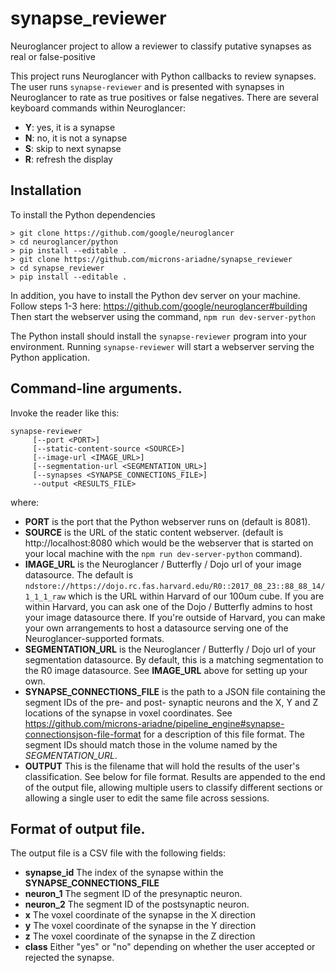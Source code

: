 # synapse_reviewer
Neuroglancer project to allow a reviewer to classify putative synapses as real or false-positive

This project runs Neuroglancer with Python callbacks to review synapses.
The user runs `synapse-reviewer` and is presented with synapses in Neuroglancer
to rate as true positives or false negatives. There are several keyboard
commands within Neuroglancer:

- **Y**: yes, it is a synapse
- **N**: no, it is not a synapse
- **S**: skip to next synapse
- **R**: refresh the display

## Installation

To install the Python dependencies
```
> git clone https://github.com/google/neuroglancer
> cd neuroglancer/python
> pip install --editable .
> git clone https://github.com/microns-ariadne/synapse_reviewer
> cd synapse_reviewer
> pip install --editable .
```
In addition, you have to install the Python dev server on your machine.
Follow steps 1-3 here: https://github.com/google/neuroglancer#building
Then start the webserver using the command, `npm run dev-server-python`

The Python install should install the `synapse-reviewer` program into your
environment. Running `synapse-reviewer` will start a webserver serving the Python
application.


## Command-line arguments.


Invoke the reader like this:

```
synapse-reviewer
     [--port <PORT>]
     [--static-content-source <SOURCE>]
     [--image-url <IMAGE_URL>]
     [--segmentation-url <SEGMENTATION_URL>]
     [--synapses <SYNAPSE_CONNECTIONS_FILE>]
     --output <RESULTS_FILE>
```
where:

* **PORT** is the port that the Python webserver runs on (default is 8081).
* **SOURCE** is the URL of the static content webserver. (default is
http://localhost:8080 which would be the webserver that is started on your
local machine with the `npm run dev-server-python` command).
* **IMAGE_URL** is the Neuroglancer / Butterfly / Dojo url of your image datasource.
The default is `ndstore://https://dojo.rc.fas.harvard.edu/R0::2017_08_23::88_88_14/1_1_1_raw`
which is the URL within Harvard of our 100um cube. If you are within Harvard,
you can ask one of the Dojo / Butterfly admins to host your image datasource
there. If you're outside of Harvard, you can make your own arrangements to
host a datasource serving one of the Neuroglancer-supported formats.
* **SEGMENTATION_URL** is the Neuroglancer / Butterfly / Dojo url of your
segmentation datasource. By default, this is a matching segmentation to
the R0 image datasource. See **IMAGE_URL** above for setting up your own.
* **SYNAPSE_CONNECTIONS_FILE** is the path to a JSON file containing the
segment IDs of the pre- and post- synaptic neurons and the X, Y and Z locations
of the synapse in voxel coordinates. See https://github.com/microns-ariadne/pipeline_engine#synapse-connectionsjson-file-format
for a description of this file format. The segment IDs should match those in
the volume named by the *SEGMENTATION_URL*.
* **OUTPUT** This is the filename that will hold the results of the user's
classification. See below for file format. Results are appended to the end
of the output file, allowing multiple users to classify different sections
or allowing a single user to edit the same file across sessions.

## Format of output file.

The output file is a CSV file with the following fields:

* **synapse_id** The index of the synapse within the **SYNAPSE_CONNECTIONS_FILE**
* **neuron_1** The segment ID of the presynaptic neuron.
* **neuron_2** The segment ID of the postsynaptic neuron.
* **x** The voxel coordinate of the synapse in the X direction
* **y** The voxel coordinate of the synapse in the Y direction
* **z** The voxel coordinate of the synapse in the Z direction
* **class** Either "yes" or "no" depending on whether the user accepted or
rejected the synapse.
